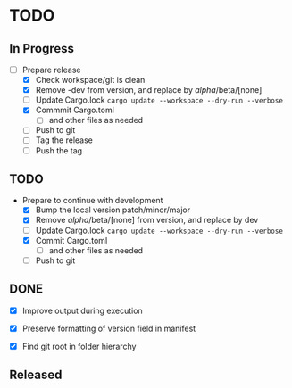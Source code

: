 # TODO

## In Progress


- [ ] Prepare release
	- [x] Check workspace/git is clean
	- [x] Remove -dev from version, and replace by *alpha*/beta/[none]
	- [ ] Update Cargo.lock `cargo update --workspace --dry-run --verbose`
	- [x] Commmit Cargo.toml
		- [ ] and other files as needed
	- [ ] Push to git
	- [ ] Tag the release
	- [ ] Push the tag

## TODO




- Prepare to continue with development
	- [x] Bump the local version patch/minor/major
	- [x] Remove *alpha*/beta/[none] from version, and replace by dev
	- [ ] Update Cargo.lock `cargo update --workspace --dry-run --verbose`
	- [x] Commit Cargo.toml
		- [ ] and other files as needed
	- [ ] Push to git

## DONE

- [x] Improve output during execution
- [x] Preserve formatting of version field in manifest
- [x] Find git root in folder hierarchy


## Released
